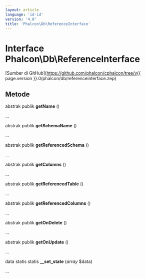 ```yaml
---
layout: article
language: 'id-id'
version: '4.0'
title: 'Phalcon\Db\ReferenceInterface'
---
```

# Interface **Phalcon\Db\ReferenceInterface**

[Sumber di GitHub](https://github.com/phalcon/cphalcon/tree/v{{ page.version }}.0/phalcon/db/referenceinterface.zep)

## Metode

abstrak publik **getName** ()

...

abstrak publik **getSchemaName** ()

...

abstrak publik **getReferencedSchema** ()

...

abstrak publik **getColumns** ()

...

abstrak publik **getReferencedTable** ()

...

abstrak publik **getReferencedColumns** ()

...

abstrak publik **getOnDelete** ()

...

abstrak publik **getOnUpdate** ()

...

data statis statis **__set_state** (*array* $data)

...